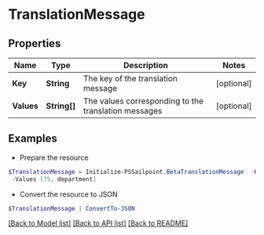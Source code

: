 # TranslationMessage
## Properties

Name | Type | Description | Notes
------------ | ------------- | ------------- | -------------
**Key** | **String** | The key of the translation message | [optional] 
**Values** | **String[]** | The values corresponding to the translation messages | [optional] 

## Examples

- Prepare the resource
```powershell
$TranslationMessage = Initialize-PSSailpoint.BetaTranslationMessage  -Key recommender-api.V2_WEIGHT_FEATURE_PRODUCT_INTERPRETATION_HIGH `
 -Values [75, department]
```

- Convert the resource to JSON
```powershell
$TranslationMessage | ConvertTo-JSON
```

[[Back to Model list]](../README.md#documentation-for-models) [[Back to API list]](../README.md#documentation-for-api-endpoints) [[Back to README]](../README.md)

